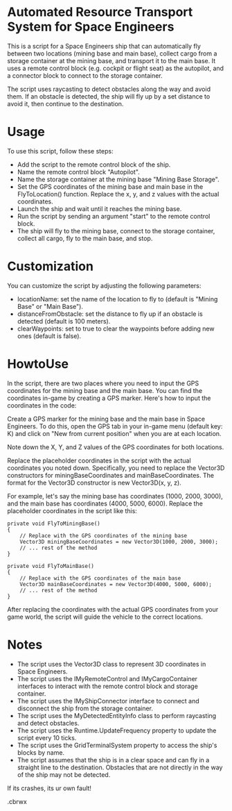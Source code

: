# Automated Resource Transport System for Space Engineers
This is a script for a Space Engineers ship that can automatically fly between two locations (mining base and main base), collect cargo from a storage container at the mining base, and transport it to the main base. It uses a remote control block (e.g. cockpit or flight seat) as the autopilot, and a connector block to connect to the storage container.

The script uses raycasting to detect obstacles along the way and avoid them. If an obstacle is detected, the ship will fly up by a set distance to avoid it, then continue to the destination.

# Usage
To use this script, follow these steps:

- Add the script to the remote control block of the ship.
- Name the remote control block "Autopilot".
- Name the storage container at the mining base "Mining Base Storage".
- Set the GPS coordinates of the mining base and main base in the FlyToLocation() function. Replace the x, y, and z values with the actual coordinates.
- Launch the ship and wait until it reaches the mining base.
- Run the script by sending an argument "start" to the remote control block.
- The ship will fly to the mining base, connect to the storage container, collect all cargo, fly to the main base, and stop.
# Customization
You can customize the script by adjusting the following parameters:

- locationName: set the name of the location to fly to (default is "Mining Base" or "Main Base").
- distanceFromObstacle: set the distance to fly up if an obstacle is detected (default is 100 meters).
- clearWaypoints: set to true to clear the waypoints before adding new ones (default is false).

# HowtoUse

In the script, there are two places where you need to input the GPS coordinates for the mining base and the main base. You can find the coordinates in-game by creating a GPS marker. Here's how to input the coordinates in the code:

Create a GPS marker for the mining base and the main base in Space Engineers. To do this, open the GPS tab in your in-game menu (default key: K) and click on "New from current position" when you are at each location.

Note down the X, Y, and Z values of the GPS coordinates for both locations.

Replace the placeholder coordinates in the script with the actual coordinates you noted down. Specifically, you need to replace the Vector3D constructors for miningBaseCoordinates and mainBaseCoordinates. The format for the Vector3D constructor is new Vector3D(x, y, z).

For example, let's say the mining base has coordinates (1000, 2000, 3000), and the main base has coordinates (4000, 5000, 6000). Replace the placeholder coordinates in the script like this:
```
private void FlyToMiningBase()
{
    // Replace with the GPS coordinates of the mining base
    Vector3D miningBaseCoordinates = new Vector3D(1000, 2000, 3000);
    // ... rest of the method
}

private void FlyToMainBase()
{
    // Replace with the GPS coordinates of the main base
    Vector3D mainBaseCoordinates = new Vector3D(4000, 5000, 6000);
    // ... rest of the method
}
```
After replacing the coordinates with the actual GPS coordinates from your game world, the script will guide the vehicle to the correct locations.

# Notes
- The script uses the Vector3D class to represent 3D coordinates in Space Engineers.
- The script uses the IMyRemoteControl and IMyCargoContainer interfaces to interact with the remote control block and storage container.
- The script uses the IMyShipConnector interface to connect and disconnect the ship from the storage container.
- The script uses the MyDetectedEntityInfo class to perform raycasting and detect obstacles.
- The script uses the Runtime.UpdateFrequency property to update the script every 10 ticks.
- The script uses the GridTerminalSystem property to access the ship's blocks by name.
- The script assumes that the ship is in a clear space and can fly in a straight line to the destination. Obstacles that are not directly in the way of the ship may not be detected.

If its crashes, its ur own fault!

.cbrwx
